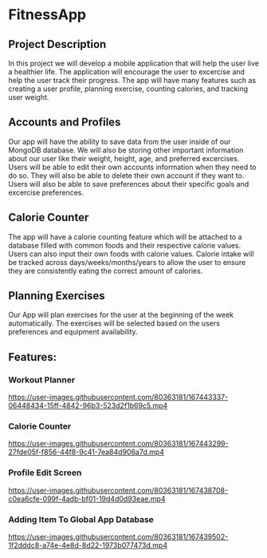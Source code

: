 # FitnessApp
 
## Project Description

In this project we will develop a mobile application that will help the user live a healthier life. The application will encourage the user to excercise and help the user track their progress. The app will have many features such as creating a user profile, planning exercise, counting calories, and tracking user weight. 

## Accounts and Profiles

Our app will have the ability to save data from the user inside of our MongoDB database. We will also be storing other important information about our user like their weight, height, age, and preferred excercises. Users will be able to edit their own accounts information when they need to do so. They will also be able to delete their own account if they want to. Users will also be able to save preferences about their specific goals and excercise preferences.

## Calorie Counter

The app will have a calorie counting feature which will be attached to a database filled with common foods and their respective calorie values. Users can also input their own foods with calorie values. Calorie intake will be tracked across days/weeks/months/years to allow the user to ensure they are consistently eating the correct amount of calories.


## Planning Exercises

Our App will plan exercises for the user at the beginning of the week automatically. The exercises will be selected based on the users preferences and equipment availability.

## Features:
### Workout Planner
https://user-images.githubusercontent.com/80363181/167443337-06448434-15ff-4842-96b3-523d2f1b69c5.mp4
### Calorie Counter
https://user-images.githubusercontent.com/80363181/167443299-27fde05f-f856-44f8-9c41-7ea84d906a7d.mp4
### Profile Edit Screen
https://user-images.githubusercontent.com/80363181/167438708-c0ea6cfe-099f-4adb-bf01-19d4d0d93eae.mp4
### Adding Item To Global App Database
https://user-images.githubusercontent.com/80363181/167439502-1f2dddc8-a74e-4e8d-8d22-1973b077473d.mp4



